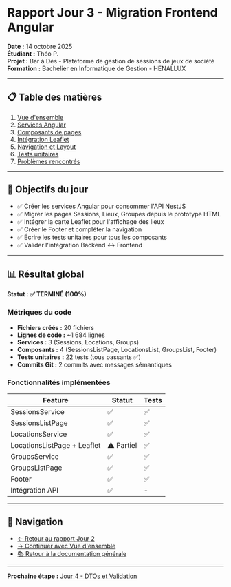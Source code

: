 # Rapport Jour 3 - Migration Frontend Angular

**Date :** 14 octobre 2025  
**Étudiant :** Théo P.  
**Projet :** Bar à Dés - Plateforme de gestion de sessions de jeux de société  
**Formation :** Bachelier en Informatique de Gestion - HENALLUX

---

## 📋 Table des matières

1. [Vue d'ensemble](./rapport-jour3-01-overview.md)
2. [Services Angular](./rapport-jour3-02-services.md)
3. [Composants de pages](./rapport-jour3-03-components.md)
4. [Intégration Leaflet](./rapport-jour3-04-leaflet.md)
5. [Navigation et Layout](./rapport-jour3-05-navigation.md)
6. [Tests unitaires](./rapport-jour3-06-tests.md)
7. [Problèmes rencontrés](./rapport-jour3-07-issues.md)

---

## 🎯 Objectifs du jour

- ✅ Créer les services Angular pour consommer l'API NestJS
- ✅ Migrer les pages Sessions, Lieux, Groupes depuis le prototype HTML
- ✅ Intégrer la carte Leaflet pour l'affichage des lieux
- ✅ Créer le Footer et compléter la navigation
- ✅ Écrire les tests unitaires pour tous les composants
- ✅ Valider l'intégration Backend ↔ Frontend

---

## 📊 Résultat global

**Statut : ✅ TERMINÉ (100%)**

### Métriques du code

- **Fichiers créés :** 20 fichiers
- **Lignes de code :** ~1 684 lignes
- **Services :** 3 (Sessions, Locations, Groups)
- **Composants :** 4 (SessionsListPage, LocationsList, GroupsList, Footer)
- **Tests unitaires :** 22 tests (tous passants ✅)
- **Commits Git :** 2 commits avec messages sémantiques

### Fonctionnalités implémentées

| Feature | Statut | Tests |
|---------|--------|-------|
| SessionsService | ✅ | ✅ |
| SessionsListPage | ✅ | ✅ |
| LocationsService | ✅ | ✅ |
| LocationsListPage + Leaflet | ⚠️ Partiel | ✅ |
| GroupsService | ✅ | ✅ |
| GroupsListPage | ✅ | ✅ |
| Footer | ✅ | ✅ |
| Intégration API | ✅ | - |

---

## 🔗 Navigation

- [← Retour au rapport Jour 2](./rapport-jour2-00-index.md)
- [→ Continuer avec Vue d'ensemble](./rapport-jour3-01-overview.md)
- [📚 Retour à la documentation générale](../README.md)

---

**Prochaine étape :** [Jour 4 - DTOs et Validation](./rapport-jour4-00-index.md)
